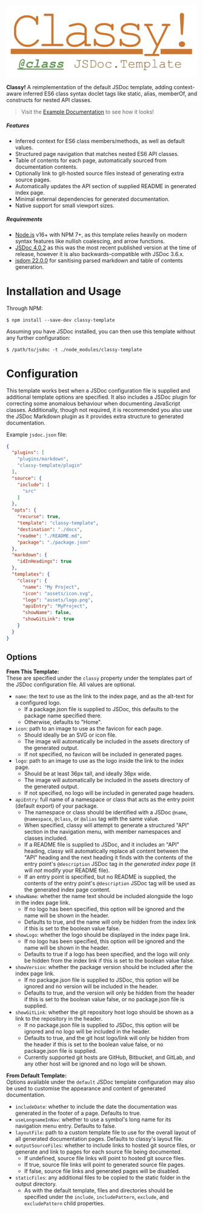 <img alt="Classy!" src="https://raw.githubusercontent.com/sleelin/classy-template/e5614dd52986e1b6187c6d36693564a6c8f1da8d/assets/logo.svg" width="512" />

**Classy!** A reimplementation of the default JSDoc template, adding context-aware inferred ES6 class syntax doclet tags like static, alias, memberOf, and constructs for nested API classes.

> Visit the <a href="https://sleelin.github.io/classy-template/" target="_blank">Example Documentation</a> to see how it looks!

##### Features

* Inferred context for ES6 class members/methods, as well as default values.
* Structured page navigation that matches nested ES6 API classes.
* Table of contents for each page, automatically sourced from documentation contents.
* Optionally link to git-hosted source files instead of generating extra source pages.
* Automatically updates the API section of supplied README in generated index page.
* Minimal external dependencies for generated documentation.
* Native support for small viewport sizes.

##### Requirements

* [Node.js](https://nodejs.org) v16+ with NPM 7+, as this template relies heavily on modern syntax features like nullish coalescing, and arrow functions.
* [JSDoc 4.0.2](https://github.com/jsdoc/jsdoc) as this was the most recent published version at the time of release, however it is also backwards-compatible with JSDoc 3.6.x.
* [jsdom 22.0.0](https://github.com/jsdom/jsdom) for sanitising parsed markdown and table of contents generation.

# Installation and Usage

Through NPM:

```
$ npm install --save-dev classy-template
```

Assuming you have JSDoc installed, you can then use this template without any further configuration:

```
$ /path/to/jsdoc -t ./node_modules/classy-template
```

# Configuration

This template works best when a JSDoc configuration file is supplied and additional template options are specified.
It also includes a JSDoc plugin for correcting some anomalous behaviour when documenting JavaScript classes.
Additionally, though not required, it is recommended you also use the JSDoc Markdown plugin as it provides extra structure to generated documentation.

Example `jsdoc.json` file:

```json
{
  "plugins": [
    "plugins/markdown",
    "classy-template/plugin"
  ],
  "source": {
    "include": [
      "src"
    ]
  },
  "opts": {
    "recurse": true,
    "template": "classy-template",
    "destination": "./docs",
    "readme": "./README.md",
    "package": "./package.json"
  },
  "markdown": {
    "idInHeadings": true
  },
  "templates": {
    "classy": {
      "name": "My Project",
      "icon": "assets/icon.svg",
      "logo": "assets/logo.png",
      "apiEntry": "MyProject",
      "showName": false,
      "showGitLink": true
    }
  }
}
```

## Options

**From This Template:**  
These are specified under the `classy` property under the templates part of the JSDoc configuration file. All values are optional.

* `name`: the text to use as the link to the index page, and as the alt-text for a configured logo.
  * If a package.json file is supplied to JSDoc, this defaults to the package name specified there.
  * Otherwise, defaults to "Home".
* `icon`: path to an image to use as the favicon for each page.
  * Should ideally be an SVG or icon file.
  * The image will automatically be included in the assets directory of the generated output.
  * If not specified, no favicon will be included in generated pages.
* `logo`: path to an image to use as the logo inside the link to the index page.
  * Should be at least 36px tall, and ideally 36px wide.
  * The image will automatically be included in the assets directory of the generated output.
  * If not specified, no logo will be included in generated page headers.
* `apiEntry`: full name of a namespace or class that acts as the entry point (default export) of your package.
  * The namespace or class should be identified with a JSDoc `@name`, `@namespace`, `@class`, or `@alias` tag with the same value.
  * When specified, classy will attempt to generate a structured "API" section in the navigation menu, with member namespaces and classes included.
  * If a README file is supplied to JSDoc, and it includes an "API" heading, classy will automatically replace all content between the "API" heading and the next heading it finds with the contents of the entry point's `@description` JSDoc
    tag _in the generated index page_ (it will _not_ modify your README file).
  * If an entry point is specified, but no README is supplied, the contents of the entry point's `@description` JSDoc tag will be used as the generated index page content.
* `showName`: whether the name text should be included alongside the logo in the index page link.
  * If no logo has been specified, this option will be ignored and the name will be shown in the header.
  * Defaults to true, and the name will only be hidden from the index link if this is set to the boolean value false.
* `showLogo`: whether the logo should be displayed in the index page link.
  * If no logo has been specified, this option will be ignored and the name will be shown in the header.
  * Defaults to true if a logo has been specified, and the logo will only be hidden from the index link if this is set to the boolean value false.
* `showVersion`: whether the package version should be included after the index page link.
  * If no package.json file is supplied to JSDoc, this option will be ignored and no version will be included in the header.
  * Defaults to true, and the version will only be hidden from the header if this is set to the boolean value false, or no package.json file is supplied.
* `showGitLink`: whether the git repository host logo should be shown as a link to the repository in the header.
  * If no package.json file is supplied to JSDoc, this option will be ignored and no logo will be included in the header.
  * Defaults to true, and the git host logo/link will only be hidden from the header if this is set to the boolean value false, or no package.json file is supplied.
  * Currently supported git hosts are GitHub, Bitbucket, and GitLab, and any other host will be ignored and no logo will be shown.

**From Default Template:**  
Options available under the `default` JSDoc template configuration may also be used to customise the appearance and content of generated documentation.

* `includeDate`: whether to include the date the documentation was generated in the footer of a page. Defaults to true.
* `useLongnameInNav`: whether to use a symbol's long name for its navigation menu entry. Defaults to false.
* `layoutFile`: path to a custom template file to use for the overall layout of all generated documentation pages. Defaults to classy's layout file.
* `outputSourceFiles`: whether to include links to hosted git source files, or generate and link to pages for each source file being documented.
  * If undefined, source file links will point to hosted git source files.
  * If true, source file links will point to generated source file pages.
  * If false, source file links and generated pages will be disabled.
* `staticFiles`: any additional files to be copied to the static folder in the output directory.
  * As with the default template, files and directories should be specified under the `include`, `includePattern`, `exclude`, and `excludePattern` child properties.